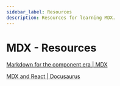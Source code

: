 ```yaml
---
sidebar_label: Resources
description: Resources for learning MDX.
---
```


# MDX - Resources

[Markdown for the component era | MDX](https://mdxjs.com/)

[MDX and React | Docusaurus](https://docusaurus.io/docs/markdown-features/react)